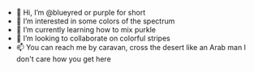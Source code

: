 - 👋 Hi, I’m @blueyred or purple for short
- 👀 I’m interested in some colors of the spectrum
- 🌱 I’m currently learning how to mix purkle
- 💞️ I’m looking to collaborate on colorful stripes
- 📫 You can reach me by caravan, cross the desert like an Arab man I don't care how you get here

<!---
blueyred/blueyred is a ✨ special ✨ repository because its `README.md` (this file) appears on your GitHub profile.
You can click the Preview link to take a look at your changes.
--->
